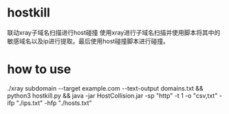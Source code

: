 # hostkill
联动xray子域名扫描进行host碰撞
使用xray进行子域名扫描并使用脚本将其中的敏感域名以及ip进行提取。最后使用host碰撞脚本进行碰撞。
# how to use
./xray  subdomain --target example.com  --text-output domains.txt && python3 hostkill.py && java -jar HostCollision.jar -sp "http" -t 1 -o "csv,txt" -ifp "./ips.txt" -hfp "./hosts.txt"
